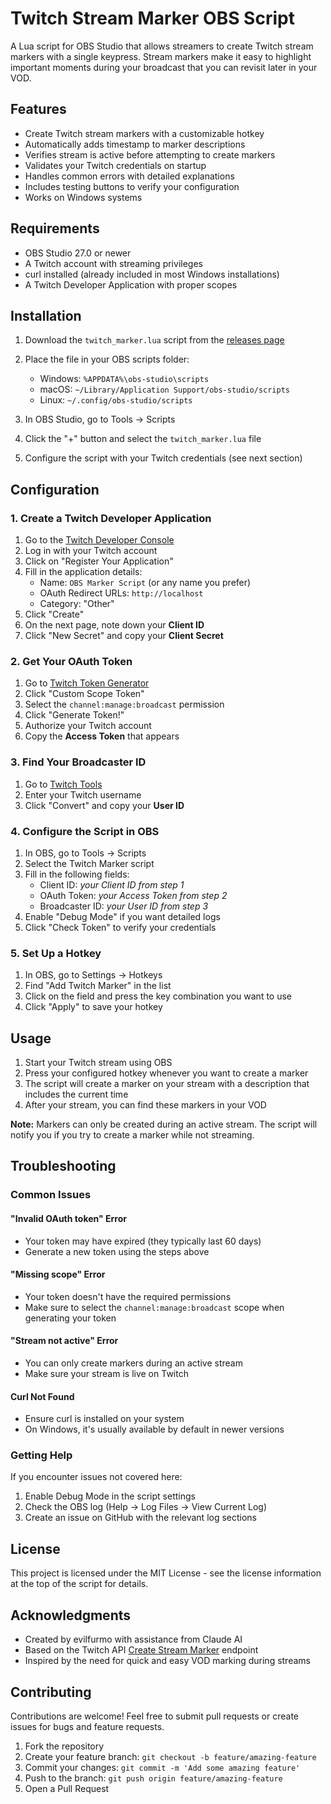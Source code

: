 # Twitch Stream Marker OBS Script

A Lua script for OBS Studio that allows streamers to create Twitch stream markers with a single keypress. Stream markers make it easy to highlight important moments during your broadcast that you can revisit later in your VOD.

## Features

- Create Twitch stream markers with a customizable hotkey
- Automatically adds timestamp to marker descriptions
- Verifies stream is active before attempting to create markers
- Validates your Twitch credentials on startup
- Handles common errors with detailed explanations
- Includes testing buttons to verify your configuration
- Works on Windows systems

## Requirements

- OBS Studio 27.0 or newer
- A Twitch account with streaming privileges
- curl installed (already included in most Windows installations)
- A Twitch Developer Application with proper scopes

## Installation

1. Download the `twitch_marker.lua` script from the [releases page](https://github.com/yourusername/obs-twitch-marker/releases)

2. Place the file in your OBS scripts folder:
   - Windows: `%APPDATA%\obs-studio\scripts`
   - macOS: `~/Library/Application Support/obs-studio/scripts`
   - Linux: `~/.config/obs-studio/scripts`

3. In OBS Studio, go to Tools → Scripts

4. Click the "+" button and select the `twitch_marker.lua` file

5. Configure the script with your Twitch credentials (see next section)

## Configuration

### 1. Create a Twitch Developer Application

1. Go to the [Twitch Developer Console](https://dev.twitch.tv/console)
2. Log in with your Twitch account
3. Click on "Register Your Application"
4. Fill in the application details:
   - Name: `OBS Marker Script` (or any name you prefer)
   - OAuth Redirect URLs: `http://localhost`
   - Category: "Other"
5. Click "Create"
6. On the next page, note down your **Client ID**
7. Click "New Secret" and copy your **Client Secret**

### 2. Get Your OAuth Token

1. Go to [Twitch Token Generator](https://twitchtokengenerator.com/)
2. Click "Custom Scope Token"
3. Select the `channel:manage:broadcast` permission
4. Click "Generate Token!"
5. Authorize your Twitch account
6. Copy the **Access Token** that appears

### 3. Find Your Broadcaster ID

1. Go to [Twitch Tools](https://www.streamweasels.com/tools/convert-twitch-username-to-user-id/)
2. Enter your Twitch username
3. Click "Convert" and copy your **User ID**

### 4. Configure the Script in OBS

1. In OBS, go to Tools → Scripts
2. Select the Twitch Marker script
3. Fill in the following fields:
   - Client ID: *your Client ID from step 1*
   - OAuth Token: *your Access Token from step 2*
   - Broadcaster ID: *your User ID from step 3*
4. Enable "Debug Mode" if you want detailed logs
5. Click "Check Token" to verify your credentials

### 5. Set Up a Hotkey

1. In OBS, go to Settings → Hotkeys
2. Find "Add Twitch Marker" in the list
3. Click on the field and press the key combination you want to use
4. Click "Apply" to save your hotkey

## Usage

1. Start your Twitch stream using OBS
2. Press your configured hotkey whenever you want to create a marker
3. The script will create a marker on your stream with a description that includes the current time
4. After your stream, you can find these markers in your VOD

**Note:** Markers can only be created during an active stream. The script will notify you if you try to create a marker while not streaming.

## Troubleshooting

### Common Issues

#### "Invalid OAuth token" Error
- Your token may have expired (they typically last 60 days)
- Generate a new token using the steps above

#### "Missing scope" Error
- Your token doesn't have the required permissions
- Make sure to select the `channel:manage:broadcast` scope when generating your token

#### "Stream not active" Error
- You can only create markers during an active stream
- Make sure your stream is live on Twitch

#### Curl Not Found
- Ensure curl is installed on your system
- On Windows, it's usually available by default in newer versions

### Getting Help

If you encounter issues not covered here:

1. Enable Debug Mode in the script settings
2. Check the OBS log (Help → Log Files → View Current Log)
3. Create an issue on GitHub with the relevant log sections

## License

This project is licensed under the MIT License - see the license information at the top of the script for details.

## Acknowledgments

- Created by evilfurmo with assistance from Claude AI
- Based on the Twitch API [Create Stream Marker](https://dev.twitch.tv/docs/api/reference#create-stream-marker) endpoint
- Inspired by the need for quick and easy VOD marking during streams

## Contributing

Contributions are welcome! Feel free to submit pull requests or create issues for bugs and feature requests.

1. Fork the repository
2. Create your feature branch: `git checkout -b feature/amazing-feature`
3. Commit your changes: `git commit -m 'Add some amazing feature'`
4. Push to the branch: `git push origin feature/amazing-feature`
5. Open a Pull Request
